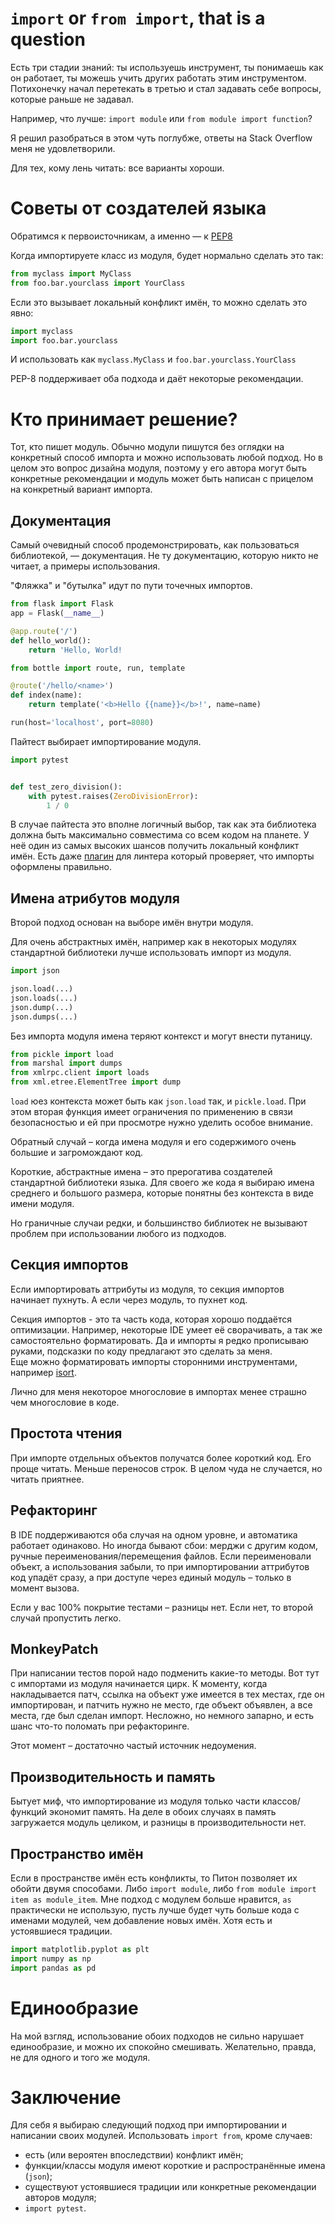 # `import` or `from import`, that is a question

Есть три стадии знаний: ты используешь инструмент, 
ты понимаешь как он работает, ты можешь учить других работать этим инструментом.
Потихонечку начал перетекать в третью и стал задавать себе вопросы, которые раньше не задавал.

Например, что лучше: `import module` или `from module import function`?

Я решил разобраться в этом чуть поглубже, ответы на Stack Overflow меня не удовлетворили.

Для тех, кому лень читать: все варианты хороши.

# Советы от создателей языка 
Обратимся к первоисточникам, а именно — к [PEP8](https://www.python.org/dev/peps/pep-0008/#imports)

Когда импортируете класс из модуля, будет нормально сделать это так:
```python
from myclass import MyClass
from foo.bar.yourclass import YourClass
```

Если это вызывает локальный конфликт имён, то можно сделать это явно:
```python
import myclass
import foo.bar.yourclass
```
И использовать как `myclass.MyClass` и `foo.bar.yourclass.YourClass`

PEP-8 поддерживает оба подхода и даёт некоторые рекомендации.

# Кто принимает решение?

Тот, кто пишет модуль. Обычно модули пишутся без оглядки на конкретный способ импорта и можно использовать любой подход.
Но в целом это вопрос дизайна модуля, поэтому у его автора могут быть конкретные рекомендации 
и модуль может быть написан с прицелом на конкретный вариант импорта.


## Документация

Самый очевидный способ продемонстрировать, как пользоваться библиотекой, — документация.
Не ту документацию, которую никто не читает, а примеры использования. 

"Фляжка" и "бутылка" идут по пути точечных импортов.
```python
from flask import Flask
app = Flask(__name__)

@app.route('/')
def hello_world():
    return 'Hello, World!
```

```python
from bottle import route, run, template

@route('/hello/<name>')
def index(name):
    return template('<b>Hello {{name}}</b>!', name=name)

run(host='localhost', port=8080)
```

Пайтест выбирает импортирование модуля.
```python
import pytest


def test_zero_division():
    with pytest.raises(ZeroDivisionError):
        1 / 0
```
В случае пайтеста это вполне логичный выбор, так как эта библиотека должна быть максимально совместима со всем кодом на планете.
У неё один из самых высоких шансов получить локальный конфликт имён.
Есть даже [плагин](https://github.com/m-burst/flake8-pytest-style/blob/v1.3.0/docs/rules/PT013.md)
для линтера который проверяет, что импорты оформлены правильно.

## Имена атрибутов модуля

Второй подход основан на выборе имён внутри модуля.

Для очень абстрактных имён, например как в некоторых модулях стандартной библиотеки лучше использовать импорт из модуля.
```python
import json

json.load(...)
json.loads(...)
json.dump(...)
json.dumps(...)
```

Без импорта модуля имена теряют контекст и могут внести путаницу.
```python
from pickle import load
from marshal import dumps
from xmlrpc.client import loads
from xml.etree.ElementTree import dump
```

`load` юез контекста может быть как `json.load` так,  и `pickle.load`. 
При этом вторая функция имеет ограничения по применению в связи безопасностью и ей при просмотре нужно уделить особое внимание.

Обратный случай – когда имена модуля и его содержимого очень большие и загромождают код.

Короткие, абстрактные имена – это прерогатива создателей стандартной библиотеки языка.
Для своего же кода я выбираю имена среднего и большого размера, которые понятны без контекста в виде имени модуля.

Но граничные случаи редки, и большинство библиотек не вызывают проблем при использовании любого из подходов.

## Секция импортов
Если импортировать аттрибуты из модуля, то секция импортов начинает пухнуть.
А если через модуль, то пухнет код. 

Секция импортов - это та часть кода, которая хорошо поддаётся оптимизации. 
Например, некоторые IDE умеет её сворачивать, а так же самостоятельно форматировать. 
Да и импорты я редко прописываю руками, подсказки по коду предлагают это сделать за меня.  
Еще можно форматировать импорты сторонними инструментами, например [isort](https://pypi.org/project/isort/). 

Лично для меня некоторое многословие в импортах менее страшно чем многословие в коде.

## Простота чтения 
При импорте отдельных объектов получатся более короткий код. Его проще читать. Меньше переносов строк.
В целом чуда не случается, но читать приятнее.

## Рефакторинг
В IDE поддерживаются оба случая на одном уровне, и автоматика работает одинаково. 
Но иногда бывают сбои: мерджи с другим кодом, ручные переименования/перемещения файлов.
Если переименовали объект, а использования забыли, то при импортировании аттрибутов код упадёт сразу,
а при доступе через единый модуль – только в момент вызова.

Если у вас 100% покрытие тестами – разницы нет. Если нет, то второй случай пропустить легко.

## MonkeyPatch 
При написании тестов порой надо подменить какие-то методы. 
Вот тут с импортами из модуля начинается цирк. 
К моменту, когда накладывается патч, ссылка на объект уже имеется в тех местах, где он импортирован,
и патчить нужно не место, где объект объявлен, а все места, где был сделан импорт.
Несложно, но немного запарно, и есть шанс что-то поломать при рефакторинге.

Этот момент – достаточно частый источник недоумения. 

## Производительность и память
Бытует миф, что импортирование из модуля только части классов/функций экономит память.
На деле в обоих случаях в память загружается модуль целиком, и разницы в производительности нет.

## Пространство имён
Если в пространстве имён есть конфликты, то Питон позволяет их обойти двумя способами.
Либо `import module`, либо `from module import item as module_item`. 
Мне подход с модулем больше нравится, `as` практически не использую, 
пусть лучше будет чуть больше кода с именами модулей, чем добавление новых имён. Хотя есть и устоявшиеся традиции.
```python
import matplotlib.pyplot as plt
import numpy as np
import pandas as pd
```

# Единообразие
На мой взгляд, использование обоих подходов не сильно нарушает единообразие, и можно их спокойно смешивать.
Желательно, правда, не для одного и того же модуля.

# Заключение
Для себя я выбираю следующий подход при импортировании и написании своих модулей. 
Использовать `import from`, кроме случаев:
 - есть (или вероятен впоследствии) конфликт имён;
 - функции/классы модуля имеют короткие и распространённые имена (`json`);
 - существуют устоявшиеся традиции или конкретные рекомендации авторов модуля;
 - `import pytest`.

